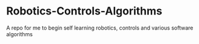 # Robotics-Controls-Algorithms
A repo for me to begin self learning robotics, controls and various software algorithms
